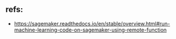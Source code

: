 ## refs:

- https://sagemaker.readthedocs.io/en/stable/overview.html#run-machine-learning-code-on-sagemaker-using-remote-function
